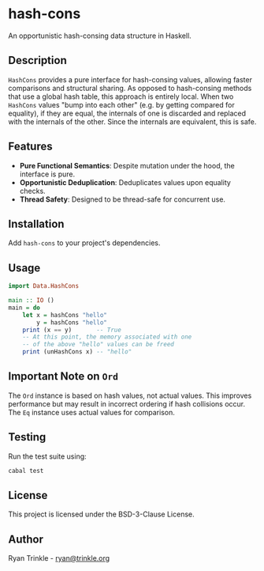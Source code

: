 # hash-cons

An opportunistic hash-consing data structure in Haskell.

## Description

`HashCons` provides a pure interface for hash-consing values, allowing faster comparisons and structural sharing. As opposed to hash-consing methods that use a global hash table, this approach is entirely local.  When two `HashCons` values "bump into each other" (e.g. by getting compared for equality), if they are equal, the internals of one is discarded and replaced with the internals of the other.  Since the internals are equivalent, this is safe.

## Features

- **Pure Functional Semantics**: Despite mutation under the hood, the interface is pure.
- **Opportunistic Deduplication**: Deduplicates values upon equality checks.
- **Thread Safety**: Designed to be thread-safe for concurrent use.

## Installation

Add `hash-cons` to your project's dependencies.

## Usage

```haskell
import Data.HashCons

main :: IO ()
main = do
    let x = hashCons "hello"
        y = hashCons "hello"
    print (x == y)       -- True
    -- At this point, the memory associated with one
    -- of the above "hello" values can be freed
    print (unHashCons x) -- "hello"
```

## Important Note on `Ord`

The `Ord` instance is based on hash values, not actual values. This improves performance but may result in incorrect ordering if hash collisions occur. The `Eq` instance uses actual values for comparison.

## Testing

Run the test suite using:

```bash
cabal test
```

## License

This project is licensed under the BSD-3-Clause License.

## Author

Ryan Trinkle - [ryan@trinkle.org](mailto:ryan@trinkle.org)
